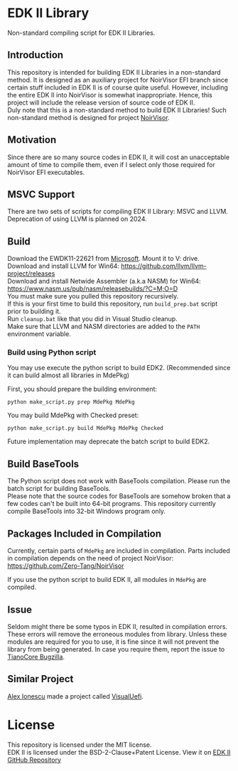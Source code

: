 # EDK II Library
Non-standard compiling script for EDK II Libraries.

## Introduction
This repository is intended for building EDK II Libraries in a non-standard method. It is designed as an auxiliary project for NoirVisor EFI branch since certain stuff included in EDK II is of course quite useful. However, including the entire EDK II into NoirVisor is somewhat inappropriate. Hence, this project will include the release version of source code of EDK II. <br>
Duly note that this is a non-standard method to build EDK II Libraries! Such non-standard method is designed for project [NoirVisor](https://github.com/Zero-Tang/NoirVisor).

## Motivation
Since there are so many source codes in EDK II, it will cost an unacceptable amount of time to compile them, even if I select only those required for NoirVisor EFI executables.

## MSVC Support
There are two sets of scripts for compiling EDK II Library: MSVC and LLVM. <br>
Deprecation of using LLVM is planned on 2024.

## Build
Download the EWDK11-22621 from [Microsoft](https://docs.microsoft.com/en-us/legal/windows/hardware/enterprise-wdk-license-2022). Mount it to V: drive. <br>
Download and install LLVM for Win64: https://github.com/llvm/llvm-project/releases <br>
Download and install Netwide Assembler (a.k.a NASM) for Win64: https://www.nasm.us/pub/nasm/releasebuilds/?C=M;O=D <br>
You must make sure you pulled this repository recursively. <br>
If this is your first time to build this repository, run `build_prep.bat` script prior to building it. <br>
Run `cleanup.bat` like that you did in Visual Studio cleanup. <br>
Make sure that LLVM and NASM directories are added to the `PATH` environment variable.

### Build using Python script
You may use execute the python script to build EDK2. (Recommended since it can build almost all libraries in MdePkg)

First, you should prepare the building environment:
```
python make_script.py prep MdePkg MdePkg
```
You may build MdePkg with Checked preset:
```
python make_script.py build MdePkg MdePkg Checked
```
Future implementation may deprecate the batch script to build EDK2.

## Build BaseTools
The Python script does not work with BaseTools compilation. Please run the batch script for building BaseTools. \
Please note that the source codes for BaseTools are somehow broken that a few codes can't be built into 64-bit programs. This repository currently compile BaseTools into 32-bit Windows program only.

## Packages Included in Compilation
Currently, certain parts of `MdePkg` are included in compilation. Parts included in compilation depends on the need of project NoirVisor: https://github.com/Zero-Tang/NoirVisor

If you use the python script to build EDK II, all modules in `MdePkg` are compiled.

## Issue
Seldom might there be some typos in EDK II, resulted in compilation errors. These errors will remove the erroneous modules from library. Unless these modules are required for you to use, it is fine since it will not prevent the library from being generated. In case you require them, report the issue to [TianoCore Bugzilla](https://bugzilla.tianocore.org/). <br>

## Similar Project
[Alex Ionescu](https://github.com/ionescu007) made a project called [VisualUefi](https://github.com/ionescu007/VisualUefi).

# License
This repository is licensed under the MIT license. <br>
EDK II is licensed under the BSD-2-Clause+Patent License. View it on [EDK II GitHub Repository](https://github.com/tianocore/edk2/blob/master/License.txt)